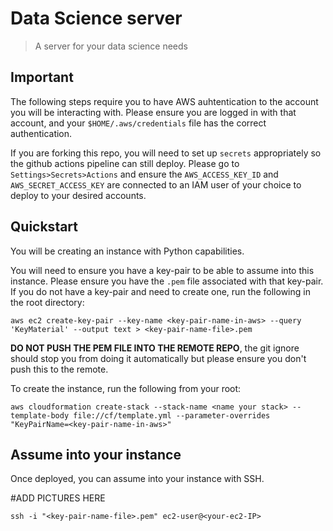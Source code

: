 
# Data Science server

> A server for your data science needs

## Important
The following steps require you to have AWS auhtentication to the account you will be interacting with. Please ensure you are logged in with that account, and your `$HOME/.aws/credentials` file has the correct authentication.

If you are forking this repo, you will need to set up `secrets` appropriately so the github actions pipeline can still deploy. Please go to `Settings>Secrets>Actions` and ensure the `AWS_ACCESS_KEY_ID` and `AWS_SECRET_ACCESS_KEY` are connected to an IAM user of your choice to deploy to your desired accounts.

## Quickstart
You will be creating an instance with Python capabilities.

You will need to ensure you have a key-pair to be able to assume into this instance. Please ensure you have the `.pem` file associated with that key-pair. If you do not have a key-pair and need to create one, run the following in the root directory:
```
aws ec2 create-key-pair --key-name <key-pair-name-in-aws> --query 'KeyMaterial' --output text > <key-pair-name-file>.pem
```
__DO NOT PUSH THE PEM FILE INTO THE REMOTE REPO__, the git ignore should stop you from doing it automatically but please ensure you don't push this to the remote.

To create the instance, run the following from your root:
```
aws cloudformation create-stack --stack-name <name your stack> --template-body file://cf/template.yml --parameter-overrides "KeyPairName=<key-pair-name-in-aws>"
```

## Assume into your instance
Once deployed, you can assume into your instance with SSH. 

#ADD PICTURES HERE

```ssh -i "<key-pair-name-file>.pem" ec2-user@<your-ec2-IP>```
